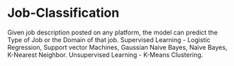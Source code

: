 # Job-Classification
Given job description posted on any platform, the model can predict the Type of Job or the Domain of that job. Supervised Learning - Logistic Regression, Support vector Machines, Gaussian Naive Bayes, Naive Bayes, K-Nearest Neighbor. Unsupervised Learning - K-Means Clustering.
